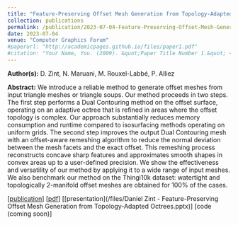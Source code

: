 ```yaml
---
title: "Feature-Preserving Offset Mesh Generation from Topology-Adapted Octrees"
collection: publications
permalink: /publication/2023-07-04-Feature-Preserving-Offset-Mesh-Generation-from-Topology-Adapted-Octrees
date: 2023-07-04
venue: "Computer Graphics Forum"
#paperurl: "http://academicpages.github.io/files/paper1.pdf"
#citation: "Your Name, You. (2009). &quot;Paper Title Number 1.&quot; <i>Journal 1</i>. 1(1)."
---
```


**Author(s):** D. Zint, N. Maruani, M. Rouxel-Labbé, P. Alliez

**Abstract:** We introduce a reliable method to generate offset meshes from input triangle meshes or triangle soups. Our method proceeds in two steps. The first step performs a Dual Contouring method on the offset surface, operating on an adaptive octree that is refined in areas where the offset topology is complex. Our approach substantially reduces memory consumption and runtime compared to isosurfacing methods operating on uniform grids. The second step improves the output Dual Contouring mesh with an offset-aware remeshing algorithm to reduce the normal deviation between the mesh facets and the exact offset. This remeshing process reconstructs concave sharp features and approximates smooth shapes in convex areas up to a user-defined precision. We show the effectiveness and versatility of our method by applying it to a wide range of input meshes. We also benchmark our method on the Thingi10k dataset: watertight and topologically 2-manifold offset meshes are obtained for 100% of the cases.

\[[publication](https://diglib.eg.org/handle/10.1111/cgf14906)\]
\[[pdf](https://inria.hal.science/hal-04135266/document)\]
\[[presentation](/files/Daniel Zint - Feature-Preserving Offset Mesh Generation from Topology-Adapted Octrees.pptx)\]
\[code (coming soon)\]

